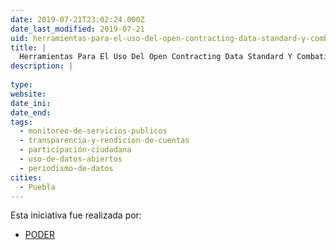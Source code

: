 ```yaml
---
date: 2019-07-21T23:02:24.000Z
date_last_modified: 2019-07-21
uid: herramientas-para-el-uso-del-open-contracting-data-standard-y-combatirla-captura-del-estado-desde-sociedad-civil
title: |
  Herramientas Para El Uso Del Open Contracting Data Standard Y Combatirla Captura Del Estado Desde Sociedad Civil
description: |
  
type: 
website: 
date_ini: 
date_end: 
tags:
  - monitoreo-de-servicios-publicos
  - transparencia-y-rendicion-de-cuentas
  - participación-ciudadana
  - uso-de-datos-abiertos
  - periodismo-de-datos
cities: 
  - Puebla
---
```


Esta iniciativa fue realizada por:

- [PODER](/organizaciones/project-poder)
